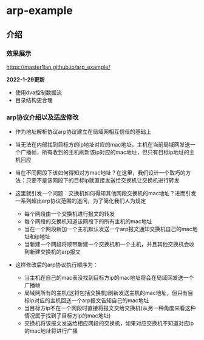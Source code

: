 # arp-example
## 介绍
### 效果展示
https://master1lan.github.io/arp_example/

<strong>2022-1-29更新</strong>

* 使用dva控制数据流
* 目录结构更合理

### arp协议介绍以及适应修改

* 作为地址解析协议arp协议建立在局域网相互信任的基础上
* 当无法在内部找到目标方的ip地址对应的mac地址，主机在当前局域网发送一个广播帧，所有收到的主机刷新该ip对应的mac地址，但只有目标ip地址的主机回应
* 当在不同网段下该如何得知对方mac地址？在这里，我们设计一个取巧的方法：只要不是该网段下的目标ip就直接发送给交换机让交换机进行转发
* 这里就引发一个问题：交换机如何得知其他网段交换机的mac地址？进而引发一系列超出arp协议范围的追问，为了简化我们人为规定 
  * 每个网段由一个交换机进行报文的转发
  * 每个网段的交换机知道该网段下的所有主机的mac地址
  * 当在一个网段新加一个主机默认发送一个arp报文通知交换机自己的mac地址和ip地址
  * 当新建一个网段将顺带新建一个交换机和一个主机，并且其他交换机会收到新建交换机的arp报文

* 这样修改后的arp协议执行顺序为：
  * 当主机在自己的mac表没找到目标方ip的mac地址将会在局域网发送一个广播帧
  * 局域网所有的主机(这将包括交换机)刷新发送主机的mac地址，但只有目标ip对应的主机回送一个arp报文告知自己的mac地址
  * 当目标方ip不在一个网段时直接将报文交给交换机(从另一种角度来看这种情况属于找到了目标方ip的mac地址)
  * 交换机将该报文发送给相应网段的交换机，如果对应交换机不知道对应ip的mac地址将进行广播



